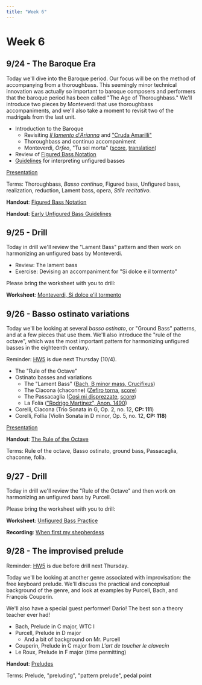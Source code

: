 ```yaml
---
title: "Week 6"
---
```


# Week 6

## 9/24 - The Baroque Era

Today we'll dive into the Baroque period. Our focus will be on the method of
accompanying from a thoroughbass. This seemingly minor technical innovation was
actually so important to baroque composers and performers that the baroque
period has been called "The Age of Thoroughbass." We'll introduce two pieces by
Monteverdi that use thoroughbass accompaniments, and we'll also take a moment
to revisit two of the madrigals from the last unit.

* Introduction to the Baroque
  * Revisiting [_Il lamento d'Arianna_](../unit-1/lamento-di-arianna-solo.pdf) and ["Cruda Amarilli"](../unit-1/cruda-amarilli.pdf)
  * Thoroughbass and continuo accompaniment
  * Monteverdi, _Orfeo_, "Tu sei morta" ([score](tu-sei-morta.pdf), [translation](/translations/tu-sei-morta.html))
* Review of [Figured Bass Notation](figured-bass-notation.pdf)
* [Guidelines](17th-c-guidelines.pdf) for interpreting unfigured basses

[Presentation](https://docs.google.com/presentation/d/1WSXMwI5dy3CIKQ8DMu8wCnUeJWW0zKo-ipy3QABHIcY/edit?usp=sharing)

Terms: Thoroughbass, _Basso continuo_, Figured bass, Unfigured bass, realization, reduction, Lament bass, opera, _Stile recitativo_.

**Handout**: [Figured Bass Notation](figured-bass-notation.pdf)

**Handout**: [Early Unfigured Bass Guidelines](17th-c-guidelines.pdf)

## 9/25 - Drill

Today in drill we'll review the "Lament Bass" pattern and then work on
harmonizing an unfigured bass by Monteverdi.

* Review: The lament bass
* Exercise: Devising an accompaniment for "Si dolce e il tormento"

Please bring the worksheet with you to drill:

**Worksheet**: [Monteverdi, Si dolce e'il tormento](worksheet-si-dolce-e-il-tormento.pdf)

## 9/26 - Basso ostinato variations

Today we'll be looking at several _basso ostinato_, or "Ground Bass" patterns,
and at a few pieces that use them. We'll also introduce the "rule of the octave",
which was the most important pattern for harmonizing unfigured basses in the
eighteenth century.

Reminder: [HW5](HW-5.pdf) is due next Thursday (10/4).

* The "Rule of the Octave"
* Ostinato basses and variations
  * The "Lament Bass" ([Bach, B minor mass, Crucifixus](https://www.youtube.com/watch?v=hyUDe-_l6xQ))
  * The Ciacona (chaconne) ([Zefiro torna](https://www.youtube.com/watch?v=e6tJWY2Vaz4), [score](http://conquest.imslp.info/files/imglnks/usimg/e/e6/IMSLP131740-WIMA.027c-Monteverdi_Zefiro_torna.pdf))
  * The Passacaglia ([Così mi disprezzate](https://www.youtube.com/watch?v=y-bW1_G05DA), [score](http://ks.imslp.net/files/imglnks/usimg/4/45/IMSLP277633-PMLP450876-16-cosi_mi_disprezzate---0-score.pdf))
  * La Folía (["Rodrigo Martinez", Anon. 1490](https://www.youtube.com/watch?v=V1HlSymdnB8))
* Corelli, Ciacona (Trio Sonata in G, Op. 2, no. 12, **CP: 111**)
* Corelli, Follia (Violin Sonata in D minor, Op. 5, no. 12, **CP: 118**)

[Presentation](https://docs.google.com/presentation/d/1YIz2I-pFBV3t7IRc2po4p2kFsymPYlDH488NaSmYU2A/edit?usp=sharing)

**Handout**: [The Rule of the Octave](rule-of-the-octave.pdf)

Terms: Rule of the octave, Basso ostinato, ground bass, Passacaglia, chaconne, folía.

## 9/27 - Drill

Today in drill we'll review the "Rule of the Octave" and then work on
harmonizing an unfigured bass by Purcell.

Please bring the worksheet with you to drill:

**Worksheet**: [Unfigured Bass Practice](worksheet-rule-of-the-octave.pdf)

**Recording**: [When first my shepherdess](purcell-when-first-my-shepherdess.wav)

## 9/28 - The improvised prelude

Reminder: [HW5](HW-5.pdf) is due before drill next Thursday.

Today we'll be looking at another genre associated with improvisation: the free
keyboard prelude. We'll discuss the practical and conceptual background of the
genre, and look at examples by Purcell, Bach, and François Couperin.

We'll also have a special guest performer! Dario! The best son a theory
teacher ever had!

* Bach, Prelude in C major, WTC I
* Purcell, Prelude in D major
  * And a bit of background on Mr. Purcell
* Couperin, Prelude in C major from _L'art de toucher le clavecin_
* Le Roux, Prelude in F major (time permitting)

**Handout**: [Preludes](preludes.pdf)

Terms: Prelude, "preluding", "pattern prelude", pedal point
